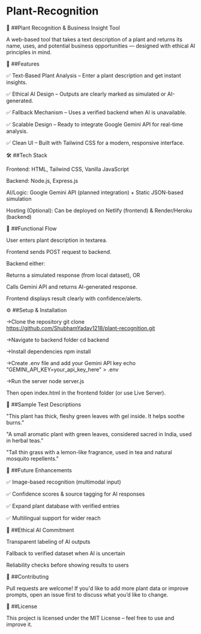 # Plant-Recognition
🌿 ##Plant Recognition & Business Insight Tool

A web-based tool that takes a text description of a plant and returns its name, uses, and potential business opportunities — designed with ethical AI principles in mind.

📌 ##Features

✅ Text-Based Plant Analysis – Enter a plant description and get instant insights.

✅ Ethical AI Design – Outputs are clearly marked as simulated or AI-generated.

✅ Fallback Mechanism – Uses a verified backend when AI is unavailable.

✅ Scalable Design – Ready to integrate Google Gemini API for real-time analysis.

✅ Clean UI – Built with Tailwind CSS for a modern, responsive interface.

🛠️ ##Tech Stack

Frontend: HTML, Tailwind CSS, Vanilla JavaScript

Backend: Node.js, Express.js

AI/Logic: Google Gemini API (planned integration) + Static JSON-based simulation

Hosting (Optional): Can be deployed on Netlify (frontend) & Render/Heroku (backend)

🔄 ##Functional Flow

User enters plant description in textarea.

Frontend sends POST request to backend.

Backend either:

Returns a simulated response (from local dataset), OR

Calls Gemini API and returns AI-generated response.

Frontend displays result clearly with confidence/alerts.

⚙️ ##Setup & Installation

->Clone the repository
git clone https://github.com/ShubhamYadav1218/plant-recognition.git

->Navigate to backend folder
cd backend

->Install dependencies
npm install

->Create .env file and add your Gemini API key
echo "GEMINI_API_KEY=your_api_key_here" > .env

->Run the server
node server.js


Then open index.html in the frontend folder (or use Live Server).

🧪 ##Sample Test Descriptions

"This plant has thick, fleshy green leaves with gel inside. It helps soothe burns."

"A small aromatic plant with green leaves, considered sacred in India, used in herbal teas."

"Tall thin grass with a lemon-like fragrance, used in tea and natural mosquito repellents."

🌱 ##Future Enhancements

✅ Image-based recognition (multimodal input)

✅ Confidence scores & source tagging for AI responses

✅ Expand plant database with verified entries

✅ Multilingual support for wider reach

📜 ##Ethical AI Commitment

Transparent labeling of AI outputs

Fallback to verified dataset when AI is uncertain

Reliability checks before showing results to users

🤝 ##Contributing

Pull requests are welcome! If you'd like to add more plant data or improve prompts, open an issue first to discuss what you’d like to change.

📄 ##License

This project is licensed under the MIT License – feel free to use and improve it.

